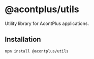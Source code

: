 # @acontplus/utils

Utility library for AcontPlus applications.

## Installation

```bash
npm install @acontplus/utils